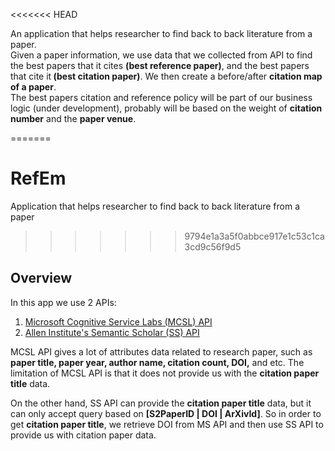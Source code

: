 <<<<<<< HEAD
<AppName>
<p>An application that helps researcher to find back to back literature from a paper.<br>
Given a paper information, we use data that we collected from API to find the best papers that it cites <b>(best reference paper)</b>, and the best papers that cite it<b> (best citation paper)</b>. We then create a before/after <b>citation map of a paper</b>. <br>
The best papers citation and reference policy will be part of our business logic (under development), probably will be based on the weight of <b>citation number</b> and the <b>paper venue</b>.
  </p>
=======
<h1>RefEm</h1>
Application that helps researcher to find back to back literature from a paper

>>>>>>> 9794e1a3a5f0abbce917e1c53c1ca3cd9c56f9d5
<h2>Overview</h2>

In this app we use 2 APIs: 
<ol>
  <li><a href="https://docs.microsoft.com/en-us/azure/cognitive-services/academic-knowledge/paperentityattributes">Microsoft Cognitive Service Labs (MCSL) API</a></li>
  <li><a href="http://api.semanticscholar.org/">Allen Institute's Semantic Scholar (SS) API</a></li>
</ol>
<p>MCSL API gives a lot of attributes data related to research paper, such as <b>paper title, paper year, author name, citation count, DOI,</b> and etc. The limitation of MCSL API is that it does not provide us with the <b>citation paper title</b> data. 
</p>
<p>On the other hand, SS API can provide the <b>citation paper title</b> data, but it can only accept query based on <b>[S2PaperID | DOI | ArXivId]</b>. So in order to get <b>citation paper title</b>, we retrieve </b>DOI</b> from MS API and then use SS API to provide us with citation paper data.
</p>
